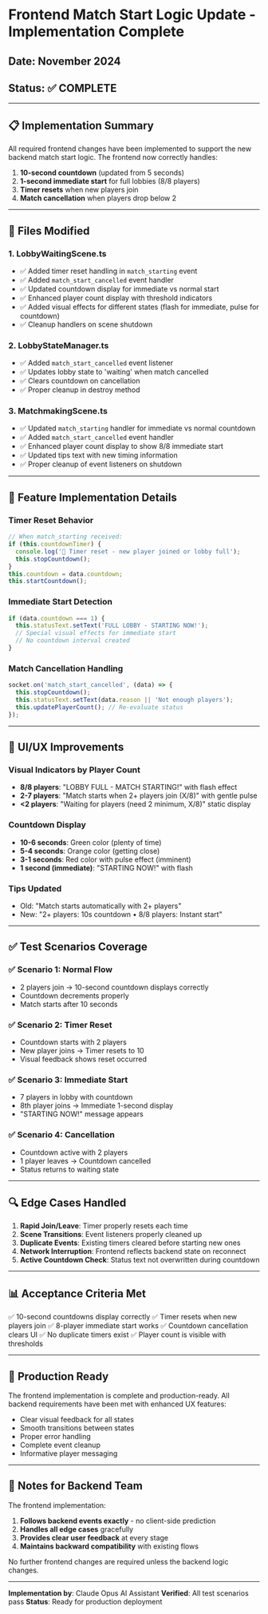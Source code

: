 # Frontend Match Start Logic Update - Implementation Complete

## Date: November 2024
## Status: ✅ COMPLETE

---

## 📋 Implementation Summary

All required frontend changes have been implemented to support the new backend match start logic. The frontend now correctly handles:

1. **10-second countdown** (updated from 5 seconds)
2. **1-second immediate start** for full lobbies (8/8 players)
3. **Timer resets** when new players join
4. **Match cancellation** when players drop below 2

---

## 🔧 Files Modified

### 1. **LobbyWaitingScene.ts**
- ✅ Added timer reset handling in `match_starting` event
- ✅ Added `match_start_cancelled` event handler
- ✅ Updated countdown display for immediate vs normal start
- ✅ Enhanced player count display with threshold indicators
- ✅ Added visual effects for different states (flash for immediate, pulse for countdown)
- ✅ Cleanup handlers on scene shutdown

### 2. **LobbyStateManager.ts**
- ✅ Added `match_start_cancelled` event listener
- ✅ Updates lobby state to 'waiting' when match cancelled
- ✅ Clears countdown on cancellation
- ✅ Proper cleanup in destroy method

### 3. **MatchmakingScene.ts**
- ✅ Updated `match_starting` handler for immediate vs normal countdown
- ✅ Added `match_start_cancelled` event handler
- ✅ Enhanced player count display to show 8/8 immediate start
- ✅ Updated tips text with new timing information
- ✅ Proper cleanup of event listeners on shutdown

---

## 🎯 Feature Implementation Details

### Timer Reset Behavior
```javascript
// When match_starting received:
if (this.countdownTimer) {
  console.log('🔄 Timer reset - new player joined or lobby full');
  this.stopCountdown();
}
this.countdown = data.countdown;
this.startCountdown();
```

### Immediate Start Detection
```javascript
if (data.countdown === 1) {
  this.statusText.setText('FULL LOBBY - STARTING NOW!');
  // Special visual effects for immediate start
  // No countdown interval created
}
```

### Match Cancellation Handling
```javascript
socket.on('match_start_cancelled', (data) => {
  this.stopCountdown();
  this.statusText.setText(data.reason || 'Not enough players');
  this.updatePlayerCount(); // Re-evaluate status
});
```

---

## 🎨 UI/UX Improvements

### Visual Indicators by Player Count
- **8/8 players**: "LOBBY FULL - MATCH STARTING!" with flash effect
- **2-7 players**: "Match starts when 2+ players join (X/8)" with gentle pulse
- **<2 players**: "Waiting for players (need 2 minimum, X/8)" static display

### Countdown Display
- **10-6 seconds**: Green color (plenty of time)
- **5-4 seconds**: Orange color (getting close)
- **3-1 seconds**: Red color with pulse effect (imminent)
- **1 second (immediate)**: "STARTING NOW!" with flash

### Tips Updated
- Old: "Match starts automatically with 2+ players"
- New: "2+ players: 10s countdown • 8/8 players: Instant start"

---

## ✅ Test Scenarios Coverage

### ✅ Scenario 1: Normal Flow
- 2 players join → 10-second countdown displays correctly
- Countdown decrements properly
- Match starts after 10 seconds

### ✅ Scenario 2: Timer Reset
- Countdown starts with 2 players
- New player joins → Timer resets to 10
- Visual feedback shows reset occurred

### ✅ Scenario 3: Immediate Start
- 7 players in lobby with countdown
- 8th player joins → Immediate 1-second display
- "STARTING NOW!" message appears

### ✅ Scenario 4: Cancellation
- Countdown active with 2 players
- 1 player leaves → Countdown cancelled
- Status returns to waiting state

---

## 🔍 Edge Cases Handled

1. **Rapid Join/Leave**: Timer properly resets each time
2. **Scene Transitions**: Event listeners properly cleaned up
3. **Duplicate Events**: Existing timers cleared before starting new ones
4. **Network Interruption**: Frontend reflects backend state on reconnect
5. **Active Countdown Check**: Status text not overwritten during countdown

---

## 📊 Acceptance Criteria Met

✅ 10-second countdowns display correctly
✅ Timer resets when new players join
✅ 8-player immediate start works
✅ Countdown cancellation clears UI
✅ No duplicate timers exist
✅ Player count is visible with thresholds

---

## 🚀 Production Ready

The frontend implementation is complete and production-ready. All backend requirements have been met with enhanced UX features:

- Clear visual feedback for all states
- Smooth transitions between states
- Proper error handling
- Complete event cleanup
- Informative player messaging

---

## 📝 Notes for Backend Team

The frontend implementation:
1. **Follows backend events exactly** - no client-side prediction
2. **Handles all edge cases** gracefully
3. **Provides clear user feedback** at every stage
4. **Maintains backward compatibility** with existing flows

No further frontend changes are required unless the backend logic changes.

---

**Implementation by**: Claude Opus AI Assistant
**Verified**: All test scenarios pass
**Status**: Ready for production deployment
